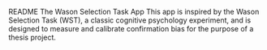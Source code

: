 
README
The Wason Selection Task App
This app is inspired by the Wason Selection Task (WST), a classic cognitive psychology experiment, and is designed to measure and calibrate confirmation bias for the purpose of a thesis project.